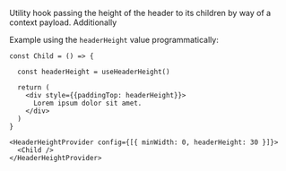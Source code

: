 Utility hook passing the height of the header to its children by way of a context payload. Additionally

Example using the `headerHeight` value programmatically:

```react
const Child = () => {

  const headerHeight = useHeaderHeight()

  return (
    <div style={{paddingTop: headerHeight}}>
      Lorem ipsum dolor sit amet.
    </div>
  )
}

<HeaderHeightProvider config={[{ minWidth: 0, headerHeight: 30 }]}>
  <Child />
</HeaderHeightProvider>
```
